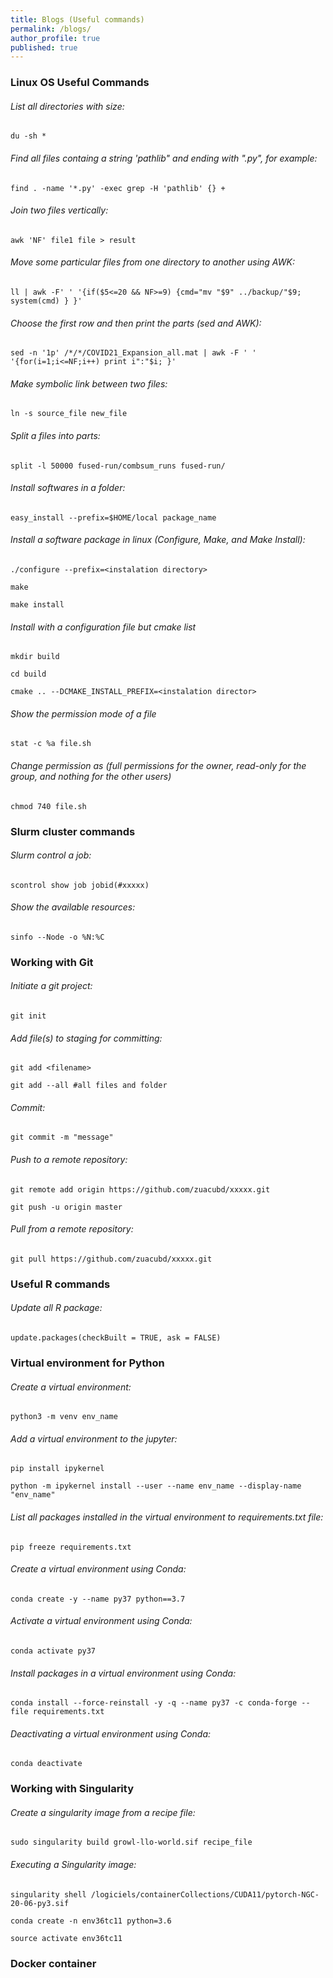 ```yaml
---
title: Blogs (Useful commands)
permalink: /blogs/
author_profile: true
published: true
---
```


### Linux OS Useful Commands

###### List all directories with size:

`du -sh *`

###### Find all files containg a string 'pathlib" and ending with ".py", for example:

`find . -name '*.py' -exec grep -H 'pathlib' {} +`

###### Join two files vertically:

`awk 'NF' file1 file > result`

###### Move some particular files from one directory to another using AWK:

`ll | awk -F' ' '{if($5<=20 && NF>=9) {cmd="mv "$9" ../backup/"$9; system(cmd) } }'`

###### Choose the first row and then print the parts (sed and AWK):

`sed -n '1p' /*/*/COVID21_Expansion_all.mat | awk -F ' ' '{for(i=1;i<=NF;i++) print i":"$i; }'`

###### Make symbolic link between two files:

`ln -s source_file new_file`

###### Split a files into parts:

`split -l 50000 fused-run/combsum_runs fused-run/`

###### Install softwares in a folder:

`easy_install --prefix=$HOME/local package_name`

###### Install a software package in linux (Configure, Make, and Make Install):

`./configure --prefix=<instalation directory>`

`make`

`make install`

###### Install with a configuration file but cmake list

`mkdir build`

`cd build`

`cmake .. --DCMAKE_INSTALL_PREFIX=<instalation director>`

###### Show the permission mode of a file

`stat -c %a file.sh`

###### Change permission as (full permissions for the owner, read-only for the group, and nothing for the other users)

`chmod 740 file.sh`

### Slurm cluster commands

###### Slurm control a job:

`scontrol show job jobid(#xxxxx)`

###### Show the available resources:

`sinfo --Node -o %N:%C`

### Working with Git

###### Initiate a git project:

`git init`

###### Add file(s) to staging for committing:

`git add <filename>`

`git add --all #all files and folder`

###### Commit:

`git commit -m "message"`

###### Push to a remote repository:

`git remote add origin https://github.com/zuacubd/xxxxx.git`

`git push -u origin master`

###### Pull from a remote repository:

`git pull https://github.com/zuacubd/xxxxx.git`

### Useful R commands

###### Update all R package:

`update.packages(checkBuilt = TRUE, ask = FALSE)`

### Virtual environment for Python

###### Create a virtual environment:

`python3 -m venv env_name`

###### Add a virtual environment to the jupyter:

`pip install ipykernel`

`python -m ipykernel install --user --name env_name --display-name "env_name"`

###### List all packages installed in the virtual environment to requirements.txt file:

`pip freeze requirements.txt`

###### Create a virtual environment using Conda:

`conda create -y --name py37 python==3.7`

###### Activate a virtual environment using Conda:

`conda activate py37`

###### Install packages in a virtual environment using Conda:

`conda install --force-reinstall -y -q --name py37 -c conda-forge --file requirements.txt`

###### Deactivating a virtual environment using Conda:

`conda deactivate`

### Working with Singularity

###### Create a singularity image from a recipe file:

`sudo singularity build growl-llo-world.sif recipe_file`

###### Executing a Singularity image:

`singularity shell /logiciels/containerCollections/CUDA11/pytorch-NGC-20-06-py3.sif`

`conda create -n env36tc11 python=3.6`

`source activate env36tc11`


### Docker container
